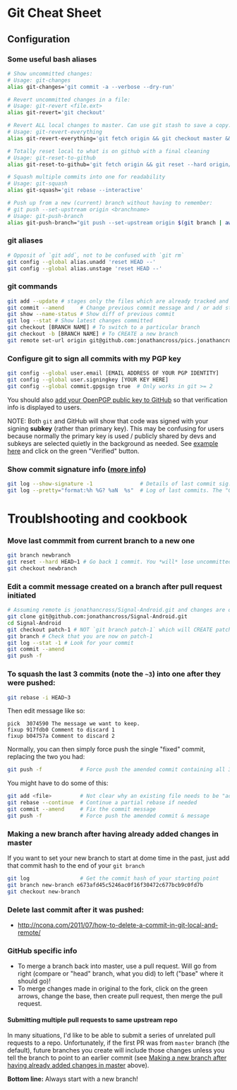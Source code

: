 Git Cheat Sheet
=======================

## Configuration

### Some useful bash aliases
```bash
# Show uncommitted changes:
# Usage: git-changes
alias git-changes='git commit -a --verbose --dry-run'

# Revert uncommitted changes in a file:
# Usage: git-revert <file.ext>
alias git-revert='git checkout'

# Revert ALL local changes to master. Can use git stash to save a copy.
# Usage: git-revert-everything
alias git-revert-everything='git fetch origin && git checkout master && git reset --hard origin/master'

# Totally reset local to what is on github with a final cleaning
# Usage: git-reset-to-github
alias git-reset-to-github='git fetch origin && git reset --hard origin/master && git clean -ffdx'

# Squash multiple commits into one for readability
# Usage: git-squash
alias git-squash='git rebase --interactive'

# Push up from a new (current) branch without having to remember:
# git push --set-upstream origin <branchname>
# Usage: git-push-branch
alias git-push-branch="git push --set-upstream origin $(git branch | awk '/^\* / { print $2 }') >> /dev/null

```

### git aliases
```bash
# Opposit of `git add`, not to be confused with `git rm`
git config --global alias.unadd 'reset HEAD --'
git config --global alias.unstage 'reset HEAD --'
```

### git commands
```bash
git add --update # stages only the files which are already tracked and not new
git commit --amend     # Change previous commit message and / or add staged files.
git show --name-status # Show diff of previous commit
git log --stat # Show latest changes committed
git checkout [BRANCH NAME] # To switch to a particular branch
git checkout -b [BRANCH NAME] # To CREATE a new branch
git remote set-url origin git@github.com:jonathancross/pics.jonathancross.com.git # Allow git push via ssh without password
```

### Configure git to sign all commits with my PGP key
```bash
git config --global user.email [EMAIL ADDRESS OF YOUR PGP IDENTITY]
git config --global user.signingkey [YOUR KEY HERE]
git config --global commit.gpgsign true  # Only works in git >= 2
```

You should also [add your OpenPGP public key to GitHub](https://github.com/settings/keys) so that verification info is displayed to users.

NOTE: Both `git` and GitHub will show that code was signed with your signing **subkey** (rather than primary key).  This may be confusing for users because normally the primary key is used / publicly shared by devs and subkeys are selected quietly in the background as needed.  See [example here](https://github.com/jonathancross/j-renamer/commit/e93093aa5d87a33b0758b1614c31d70aae7999ed) and click on the green "Verified" button.

### Show commit signature info ([more info](https://git-scm.com/book/en/v2/Git-Tools-Signing-Your-Work))
```bash
git log --show-signature -1               # Details of last commit sig.
git log --pretty="format:%h %G? %aN  %s"  # Log of last commits. The "G" means good signature, "N" means no sig.
```

Troublshooting and cookbook
==============================

### Move last commmit from current branch to a new one
```bash
git branch newbranch
git reset --hard HEAD~1 # Go back 1 commit. You *will* lose uncommitted work.
git checkout newbranch
```

### Edit a commit message created on a branch after pull request initiated
```bash
# Assuming remote is jonathancross/Signal-Android.git and changes are on branch patch-1
git clone git@github.com:jonathancross/Signal-Android.git
cd Signal-Android
git checkout patch-1 # NOT `git branch patch-1` which will CREATE patch-1!!!!!!!!!
git branch # Check that you are now on patch-1
git log --stat -1 # Look for your commit
git commit --amend
git push -f
```


### To squash the last 3 commits (note the `~3`) into one after they were pushed:
```bash
git rebase -i HEAD~3
```

Then edit message like so:
```
pick  3074590 The message we want to keep.
fixup 917fdb0 Comment to discard 1
fixup b04757a Comment to discard 2
```

Normally, you can then simply force push the single "fixed" commit, replacing the two you had:
```bash
git push -f            # Force push the amended commit containing all 3 changes under one commit.
```

You might have to do some of this:
```bash
git add <file>         # Not clear why an existing file needs to be "added", but this is the way to mark resolution of conflicts.
git rebase --continue  # Continue a partial rebase if needed
git commit --amend     # Fix the commit message
git push -f            # Force push the amended commit & message
```

### Making a new branch after having already added changes in master
If you want to set your new branch to start at dome time in the past, just add that commit hash to the end of your `git branch`
```bash
git log                # Get the commit hash of your starting point
git branch new-branch e673afd45c5246ac0f16f30472c677bcb9c0fd7b
git checkout new-branch
```

### Delete last commit after it was pushed:

* http://ncona.com/2011/07/how-to-delete-a-commit-in-git-local-and-remote/

### GitHub specific info
* To merge a branch back into master, use a pull request.  Will go from right (compare or "head" branch, what you did) to left ("base" where it should go)!
* To merge changes made in original to the fork, click on the green arrows, change the base, then create pull request, then merge the pull request.

#### Submitting multiple pull requests to same upstream repo
In many situations, I'd like to be able to submit a series of unrelated pull requests to a repo.
Unfortunately, if the first PR was from `master` branch (the default), future branches you create will include those changes unless you tell the branch to point to an earlier commit (see [Making a new branch after having already added changes in master](#making-a-new-branch-after-having-already-added-changes-in-master) above).

**Bottom line:** Always start with a new branch!
